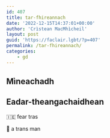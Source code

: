 ```yaml
---
id: 407
title: tar-fhireannach
date: '2022-12-15T14:37:01+00:00'
author: 'Crìstean MacMhìcheil'
layout: post
guid: 'https://faclair.lgbt/?p=407'
permalink: /tar-fhireannach/
categories:
    - gd
---
```


## Mìneachadh

## Eadar-theangachaidhean

&#x1f1ee;&#x1f1ea; fear tras

&#x1f3f4;&#xe0067;&#xe0062;&#xe0065;&#xe006e;&#xe0067;&#xe007f; a trans man